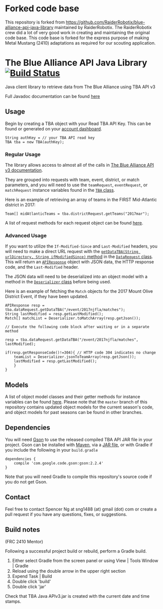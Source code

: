 # Forked code base 
This repository is forked from https://github.com/RaiderRobotix/blue-alliance-api-java-library maintained by RaiderRobotix. The RaiderRobotix crew did a lot of very good work in creating and maintaining the original code base. This code base is forked for the express purpose of making Metal Mustang (2410) adaptations as required for our scouting application.

# The Blue Alliance API Java Library [![Build Status](https://travis-ci.org/RaiderRobotix/blue-alliance-api-java-library.svg?branch=master)](https://travis-ci.org/RaiderRobotix/blue-alliance-api-java-library)

Java client library to retrieve data from The Blue Alliance using TBA API v3

Full Javadoc documentation can be found [here](http://raiderrobotix.github.io/blue-alliance-api-java-library/)

## Usage

Begin by creating a TBA object with your Read TBA API Key. This can be found or generated on your [account dashboard](https://www.thebluealliance.com/account).

    String authKey = // your TBA API read key
    TBA tba = new TBA(authKey);

### Regular Usage

The library allows access to almost all of the calls in [The Blue Alliance API v3 documentation](https://www.thebluealliance.com/apidocs/v3). 

They are grouped into requests with team, event, district, or match parameters, and you will need to use the `teamRequest`, `eventRequest`, or `matchRequest` instance variables found in the [`TBA` class](http://spencerng.github.io/blue-alliance-api-java-library/com/thebluealliance/api/v3/TBA.html).

Here is an example of retrieving an array of teams in the FIRST Mid-Atlantic district in 2017:

    Team[] midAtlanticTeams = tba.districtRequest.getTeams("2017mar");

A list of request methods for each request object can be found [here](http://raiderrobotix.github.io/blue-alliance-api-java-library/com/thebluealliance/api/v3/requests/package-summary.html).

### Advanced Usage

If you want to utilize the `If-Modified-Since` and `Last-Modified` headers, you will need to make a direct URL request with the [`getDataTBA(String urlDirectory, String ifModifiedSince)` method](http://spencerng.github.io/blue-alliance-api-java-library/com/thebluealliance/api/v3/requests/DataRequest.html#getDataTBA-java.lang.String-java.lang.String-) in the [`DataRequest` class](http://spencerng.github.io/blue-alliance-api-java-library/com/thebluealliance/api/v3/requests/DataRequest.html). This will return an [`APIResponse`](http://spencerng.github.io/blue-alliance-api-java-library/com/thebluealliance/api/v3/requests/APIResponse.html) object with JSON data, the HTTP response code, and the `Last-Modified` header. 

The JSON data will need to be deserialized into an object model with a method in the [`Deserializer` class](http://spencerng.github.io/blue-alliance-api-java-library/com/thebluealliance/api/v3/Deserializer.html) before being used.

Here is an example of fetching the `Match` objects for the 2017 Mount Olive District Event, if they have been updated.

	APIResponse resp = tba.dataRequest.getDataTBA("/event/2017njfla/matches");
	String lastModified = resp.getLastModified();
	Match[] matchList = Deserializer.toMatchArray(resp.getJson());

	// Execute the following code block after waiting or in a separate method
	
	resp = tba.dataRequest.getDataTBA("/event/2017njfla/matches", lastModified);

	if(resp.getResponseCode()!=304){ // HTTP code 304 indicates no change
		teamList = Deserializer.jsonToTeamArray(resp.getJson());
		lastModified = resp.getLastModified();
		}
	}

## Models

A list of object model classes and their getter methods for instance variables can be found [here](http://raiderrobotix.github.io/blue-alliance-api-java-library/com/thebluealliance/api/v3/models/package-summary.html). Please note that the `master` branch of this repository contains updated object models for the current season's code, and object models for past seasons can be found in other branches.

## Dependencies

You will need [Gson](https://github.com/google/gson) to use the released compiled TBA API JAR file in your project. Gson can be installed with [Maven](https://maven-badges.herokuapp.com/maven-central/com.google.code.gson/gson), via a [JAR file](http://repo1.maven.org/maven2/com/google/code/gson/gson/2.8.1/), or with Gradle if you include the following in your `build.gradle`

    dependencies {
    	compile 'com.google.code.gson:gson:2.2.4'
    }

Note that you will need Gradle to compile this repository's source code if you do not get Gson.


## Contact

Feel free to contact Spencer Ng at sng1488 (at) gmail (dot) com or create a pull request if you have any questions, fixes, or suggestions. 

## Build notes
(FRC 2410 Mentor)

Following a successful project build or rebuild, perform a Gradle build.
  1. Either select Gradle from the screen panel or using View | Tools Window | Gradle
  2. Reload using the double arrow in the upper right section
  3. Expend Task | Build
  4. Double click 'build'
  5. Double click 'jar'
  
Check that TBA Java APIv3.jar is created with the current date and time stamps.
